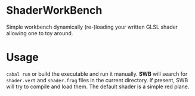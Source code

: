 # ShaderWorkBench

Simple workbench dynamically (re-)loading your written GLSL shader allowing one to toy around.

# Usage

`cabal run` or build the executable and run it manually.
**SWB** will search for `shader.vert` and `shader.frag` files in the current directory.
If present, SWB will try to compile and load them.
The default shader is a simple red plane.
